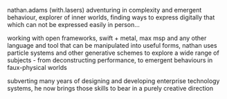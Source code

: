nathan.adams (with.lasers) adventuring in complexity and emergent behaviour, explorer of inner worlds, finding ways to express digitally that which can not be expressed easily in person…

working with open frameworks, swift + metal, max msp and any other language and tool that can be manipulated into useful forms, nathan uses particle systems and other generative schemes to explore a wide range of subjects - from deconstructing performance, to emergent behaviours in faux-physical worlds

subverting many years of designing and developing enterprise technology systems, he now brings those skills to bear in a purely creative direction